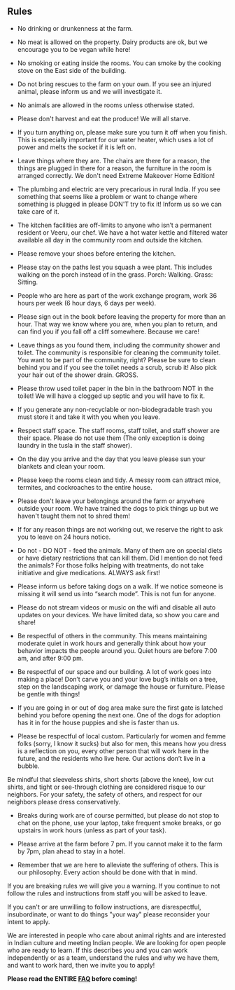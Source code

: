 Rules
----------

* No drinking or drunkenness at the farm.

* No meat is allowed on the property. Dairy products are ok, but we encourage you to be vegan while here!

* No smoking or eating inside the rooms. You can smoke by the cooking stove on the East side of the building.

* Do not bring rescues to the farm on your own. If you see an injured animal, please inform us and we will investigate it.

* No animals are allowed in the rooms unless otherwise stated.

* Please don't harvest and eat the produce! We will all starve.

* If you turn anything on, please make sure you turn it off when you finish. This is especially important for our water heater, which uses a lot of power and melts the socket if it is left on.

* Leave things where they are. The chairs are there for a reason, the things are plugged in there for a reason, the furniture in the room is arranged correctly. We don't need Extreme Makeover Home Edition!

* The plumbing and electric are very precarious in rural India. If you see something that seems like a problem or want to change where something is plugged in please DON'T try to fix it! Inform us so we can take care of it.

* The kitchen facilities are off-limits to anyone who isn’t a permanent resident or Veeru, our chef. We have a hot water kettle and filtered water available all day in the community room and outside the kitchen.

* Please remove your shoes before entering the kitchen.

* Please stay on the paths lest you squash a wee plant. This includes walking on the porch instead of in the grass. Porch: Walking. Grass: Sitting.

* People who are here as part of the work exchange program, work 36 hours per week (6 hour days, 6 days per week).

* Please sign out in the book before leaving the property for more than an hour. That way we know where you are, when you plan to return, and can find you if you fall off a cliff somewhere. Because we care!

* Leave things as you found them, including the community shower and toilet. The community is responsible for cleaning the community toilet. You want to be part of the community, right? Please be sure to clean behind you and if you see the toilet needs a scrub, scrub it! Also pick your hair out of the shower drain. GROSS.

* Please throw used toilet paper in the bin in the bathroom NOT in the toilet! We will have a clogged up septic and you will have to fix it.

* If you generate any non-recyclable or non-biodegradable trash you must store it and take it with you when you leave.

* Respect staff space. The staff rooms, staff toilet, and staff shower are their space. Please do not use them (The only exception is doing laundry in the tusla in the staff shower).

* On the day you arrive and the day that you leave please sun your blankets and clean your room.

* Please keep the rooms clean and tidy. A messy room can attract mice, termites, and cockroaches to the entire house.

* Please don't leave your belongings around the farm or anywhere outside your room. We have trained the dogs to pick things up but we haven't taught them not to shred them!

* If for any reason things are not working out, we reserve the right to ask you to leave on 24 hours notice.

* Do not - DO NOT - feed the animals. Many of them are on special diets or have dietary restrictions that can kill them. Did I mention do not feed the animals? For those folks helping with treatments, do not take initiative and give medications. ALWAYS ask first!

* Please inform us before taking dogs on a walk. If we notice someone is missing it will send us into “search mode”. This is not fun for anyone.

* Please do not stream videos or music on the wifi and disable all auto updates on your devices. We have limited data, so show you care and share!

* Be respectful of others in the community. This means maintaining moderate quiet in work hours and generally think about how your behavior impacts the people around you. Quiet hours are before 7:00 am, and after 9:00 pm.

* Be respectful of our space and our building. A lot of work goes into making a place! Don’t carve you and your love bug’s initials on a tree, step on the landscaping work, or damage the house or furniture. Please be gentle with things!

* If you are going in or out of dog area make sure the first gate is latched behind you before opening the next one. One of the dogs for adoption has it in for the house puppies and she is faster than us.

* Please be respectful of local custom. Particularly for women and femme folks (sorry, I know it sucks) but also for men, this means how you dress is a reflection on you, every other person that will work here in the future, and the residents who live here. Our actions don’t live in a bubble.

Be mindful that sleeveless shirts, short shorts (above the knee), low cut shirts, and tight or see-through clothing are considered risque to our neighbors. For your safety, the safety of others, and respect for our neighbors please dress conservatively.

* Breaks during work are of course permitted, but please do not stop to chat on the phone, use your laptop, take frequent smoke breaks, or go upstairs in work hours (unless as part of your task). 

* Please arrive at the farm before 7 pm. If you cannot make it to the farm by 7pm, plan ahead to stay in a hotel. 

* Remember that we are here to alleviate the suffering of others. This is our philosophy. Every action should be done with that in mind.

If you are breaking rules we will give you a warning. If you continue to not follow the rules and instructions from staff you will be asked to leave. 

If you can't or are unwilling to follow instructions, are disrespectful, insubordinate, or want to do things "your way" please reconsider your intent to apply. 

We are interested in people who care about animal rights and are interested in Indian culture and meeting Indian people. We are looking for open people who are ready to learn. If this describes you and you can work independently or as a team, understand the rules and why we have them, and want to work hard, then we invite you to apply!

**Please read the ENTIRE [FAQ](/?p=faq) before coming!**
